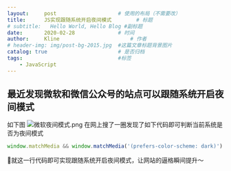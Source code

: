 ```yaml
---
layout:     post   				    # 使用的布局（不需要改）
title:      JS实现跟随系统开启夜间模式		  # 标题 
# subtitle:   Hello World, Hello Blog #副标题
date:       2020-02-28 				# 时间
author:     Kline 						# 作者
# header-img: img/post-bg-2015.jpg 	#这篇文章标题背景图片
catalog: true 						# 是否归档
tags:								#标签
    - JavaScript
---
```


## 最近发现微软和微信公众号的站点可以跟随系统开启夜间模式
如下图
![微软夜间模式.png](https://ww1.sinaimg.cn/large/0068zxMtly1gcbuq7zommj30z30qb7ap.jpg)
在网上搜了一圈发现了如下代码即可判断当前系统是否为夜间模式
```javascript
window.matchMedia && window.matchMedia('(prefers-color-scheme: dark)').matches
```
就这一行代码即可实现跟随系统开启夜间模式，让网站的逼格瞬间提升～